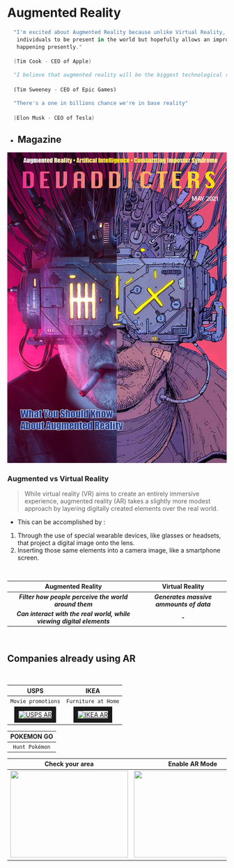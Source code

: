 # **Augmented Reality**

```kotlin
  "I'm excited about Augmented Reality because unlike Virtual Reality, which closes the world out, AR allows 
   individuals to be present in the world but hopefully allows an improvement on what's 
   happening presently."

  (Tim Cook - CEO of Apple)
```

```python
  "I believe that augmented reality will be the biggest technological revolution that happens in our lifetimes."

  (Tim Sweeney - CEO of Epic Games)
```

```scala
  "There's a one in billions chance we're in base reality"

  (Elon Musk - CEO of Tesla)
```


* ## Magazine

<img src="./images/DEVADDICTERS COVER.png" alt="DEVADDICTERS AR" />

<br />

### Augmented  vs  Virtual Reality

>While virtual reality (VR) aims to create an entirely immersive experience, augmented reality (AR) takes a slightly more modest approach by layering digitally created elements over the real world.
 * This can be accomplished by :
 1. Through the use of special wearable devices, like glasses or headsets, that project a digital image onto the lens.
 2. Inserting those same elements into a camera image, like a smartphone screen.

<br />

| Augmented Reality | Virtual Reality |
| :----------------------------------------------------: | :--------------------------------------: | 
| ***Filter how people perceive the world around them*** | ***Generates massive ammounts of data*** |
| ***Can interact with the real world, while viewing digital elements*** | ***-*** |

<br />

## Companies already using AR 

<br />

| __USPS__ | __IKEA__ |
| :--------: | :-------: |
|`Movie promotions` | `Furniture at Home` |
| <a href="https://youtu.be/1fT7z892HDM" target="_blank"><img src="http://img.youtube.com/vi/1fT7z892HDM/0.jpg" alt="USPS AR" width="540" height="360" border="10" /> | <a href="https://youtu.be/vDNzTasuYEw" target="_blank"><img src="http://img.youtube.com/vi/vDNzTasuYEw/0.jpg" alt="IKEA AR" width="540" height="360" border="10" /> |
 
 | __POKEMON GO__ |
 | :------------: |
 | `Hunt Pokémon` |
 
 | Check your area | Enable AR Mode | Find the Pokémon | Throw the Poké ball |
 | :-------------: | :-------------------------------: | :-----------------: | :-------------------------------: |
 |<img src="https://d2duuy9yo5pldo.cloudfront.net/niantic/732eb797-4e78-41e0-ab4c-4598745e542e.png" width="270" height="200"/>|<img src="https://d2duuy9yo5pldo.cloudfront.net/niantic/5db24790-9919-4501-86d6-bb3b090c02d3.png" width="270" height="200"/> |<img src="https://d2duuy9yo5pldo.cloudfront.net/niantic/6e9924d3-59f0-447f-a3d7-c61401324429.jpg" width="270" height="200"/> |<img src="https://d2duuy9yo5pldo.cloudfront.net/niantic/cd164a0c-c5c1-4cd0-9efb-c68ccebb5c04.png" width="270" height="200"/> |
 
 <br />
